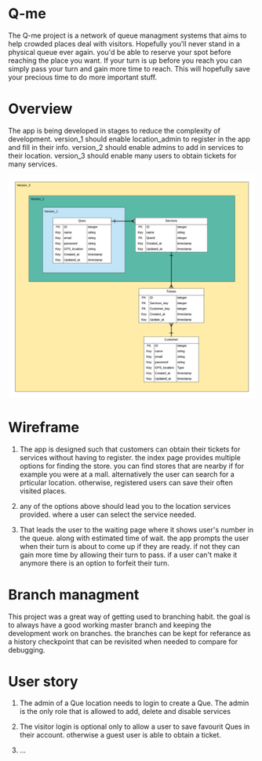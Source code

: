 # Q-me

The Q-me project is a network of queue managment systems that aims to help crowded places deal with visitors. Hopefully you'll never stand in a physical queue ever again. you'd be able to reserve your spot before reaching the place you want. If your turn is up before you reach you can simply pass your turn and gain more time to reach. This will hopefully save your precious time to do more important stuff.

# Overview

The app is being developed in stages to reduce the complexity of development. version_1 should enable location_admin to register in the app and fill in their info. version_2 should enable admins to add in services to their location. version_3 should enable many users to obtain tickets for many services.

![alt text](readme_files/Q-me_ERD_2.png)

# Wireframe

1. The app is designed such that customers can obtain their tickets for services without having to register. the index page provides multiple options for finding the store. you can find stores that are nearby if for example you were at a mall. alternatively the user can search for a prticular location. otherwise, registered users can save their often visited places.

2. any of the options above should lead you to the location services provided. where a user can select the service needed.

3. That leads the user to the waiting page where it shows user's number in the queue. along with estimated time of wait. the app prompts the user when their turn is about to come up if they are ready. if not they can gain more time by allowing their turn to pass. if a user can't make it anymore there is an option to forfeit their turn.

# Branch managment

This project was a great way of getting used to branching habit. the goal is to always have a good working master branch and keeping the development work on branches. the branches can be kept for referance as a history checkpoint that can be revisited when needed to compare for debugging.

# User story

1. The admin of a Que location needs to login to create a Que. The admin is the only role that is allowed to add, delete and disable services

2. The visitor login is optional only to allow a user to save favourit Ques in their account. otherwise a guest user is able to obtain a ticket.

3. ...